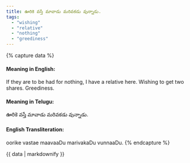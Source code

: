 ```yaml
---
title: ఊరికె వస్తే మావాడు మరివకడు వున్నాడు.
tags:
  - "wishing"
  - "relative"
  - "nothing"
  - "greediness"
---
```


{% capture data %}
#### Meaning in English:
If they are to be had for nothing, I have a relative here. Wishing to get two shares.
Greediness.

#### Meaning in Telugu:
ఊరికె వస్తే మావాడు మరివకడు వున్నాడు.

#### English Transliteration:
oorike vastae maavaaDu marivakaDu vunnaaDu.
{% endcapture %}

<div class="notice">{{ data | markdownify }}</div>

